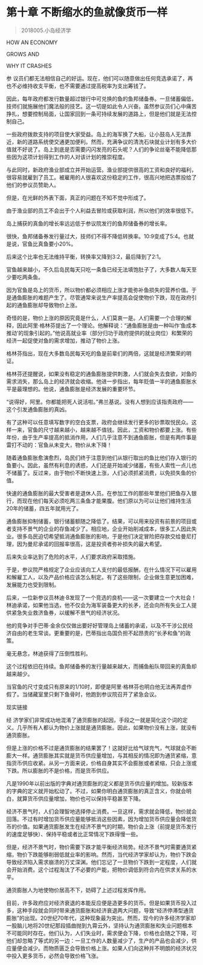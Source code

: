 # 第十章 不断缩水的鱼就像货币一样
> 2018005.小岛经济学

HOW AN ECONOMY

GROWS AND

WHY IT CRASHES





参 议员们都无法相信自己的好运。现在，他们可以随意做出任何竞选承诺了，再也不必维持收支平衡，也不需要通过提高税率为支出筹钱了。

因此，每年政府都发行数量超过银行中可兑换的鱼的鱼邦储备券。一旦储蓄偏低，技师们就施展他们魔法般的技艺。这一切是如此令人兴奋。虽然参议员们心中痛苦挣扎，想要控制局面，让国家回到一条可持续发展的道路上，但是他们就是无法控制自己。

一些政府拨款支持的项目使大家受益。岛上的海军换了大船，让小鼓岛人无法靠近，新的道路系统使交通更加便利。然而，充满争议的清洗石块就业计划有多大价值就不好说了。岛上到底是否需要闪闪发亮的石头呢？人们的争论丝毫不能降低那些因为这项计划得到工作的人对该计划的推崇程度。

与此同时，新政府渔业部成立并开始运营。渔业部提供很高的工资和良好的福利，很容易就雇到了员工。被雇用的人很喜欢这份稳定的工作，很高兴地把选票投给了他们的参议员赞助人。





但是，在光鲜的外表下面，真正的问题在不知不觉中形成了。

由于渔业部的员工不会出于个人利益去冒险或获取利润，所以他们的效率很低下。





岛上捕获的真鱼的增长率远远低于参议院发行的鱼邦储备券的增长率。

很快，鱼邦储备券发行量过大，技师们不得不降低转换率。10∶9变成了5∶4。也就是说，官鱼比真鱼要小20%。



后来这个比率也无法维持平衡，转换率又降到3∶2，最后降到了2∶1。

官鱼越来越小，不久后岛民每天只吃一条鱼已经无法填饱肚子了，大多数人每天至少要吃两条鱼。

因为官鱼是岛上的货币，所以物价都必须相应上涨才能弥补鱼损失的营养价值。于是通鱼膨胀的难题产生了。尽管通常来说生产率提高会促使物价下跌，现在政府引起的通鱼膨胀却导致物价上涨。

奇怪的是，物价上涨的原因究竟是什么，人们莫衷一是。人们需要一个合理的解释，因此阿里·格林芬提出了一个理论。他解释说：“通鱼膨胀是由一种叫作‘鱼成本推动’的现象引起的。”他说高就业率（部分归功于政府提供的就业岗位）和繁荣的经济一起促使对鱼的需求增加，推动了物价上涨。

格林芬指出，现在大多数岛民每天吃的鱼是前辈们的两倍，这就是经济繁荣的明证。



格林芬还提醒说，如果没有稳定的通鱼膨胀提供刺激，人们就会失去食欲，对鱼的需求消失，那么岛上的经济就会收缩。他进一步指出，每年贬值一半的通鱼膨胀水平是最理想的。他说，通鱼膨胀是经济发展的重要环节。

“说得好，阿里。你都能把死人说活啦。”弗兰基说。没有人想到应该指责政府——这个引发通鱼膨胀的真凶。

有了这种可以任意填写数字的空白支票，政府会继续发行更多的钞票取悦民众。这样一来，官鱼的尺寸越来越小，越来越不值钱。因此，工资和物价都要上涨。有些年份，由于生产率提高的抵消作用，人们几乎注意不到通鱼膨胀，但是有两件事是雷打不动的：官鱼从未变大，物价从未下降！



随着通鱼膨胀愈演愈烈，岛民们终于注意到他们从银行取出的鱼比他们存入银行的鱼要小。因此，虽然有利息的诱惑，人们还是开始减少储蓄，有些人索性一点儿也不储蓄了。反过来，由于物价不断快速上涨，人们必须抓紧消费，以免损失鱼的价值。

快速的通鱼膨胀的最大受害者是退休人员。在参加工作的那些年里他们把鱼存入银行，而现在他们每天必须吃两三条鱼才能果腹。他们原以为可以让他们维持生活20年的储蓄，四五年就用光了。





通鱼膨胀抑制储蓄，银行储蓄额随之降低了。结果，可以用来投资有前景的项目或者支持不景气的企业的存鱼减少了。相应地，企业开始削减成本，很多工人因此失业。很多岛民迫切希望抵消通鱼膨胀的影响，于是他们决定冒险把存款交给曼尼打理，因为曼尼承诺的回报率很高，这是投资者弥补损失的最大希望。

后来失业率达到了危险的水平，人们要求政府采取措施。

于是，参议院严格规定了企业应该向工人支付的最低报酬，在什么情况下可以雇用和解雇工人，以及产品价格应该怎么制定。有了这些限制，企业做生意更加困难，发展能力也受到限制。

后来，一位新参议员林迪·B发现了一个竞选的良机——这一次要建立一个大社会！林迪承诺，如果他当选，他不仅会为海军装备更大的长矛，还会向所有失业工人提供紧急失业救济鱼券，以缓解不景气的经济状况。

他的竞争对手巴蒂·金余仅仅做出要好好管理岛上储蓄的承诺，以及不干涉公民经济自由的老生常谈。更重要的是，巴蒂指出岛国负担不起昂贵的“长矛和鱼”的政策。





毫无悬念，林迪获得了压倒性胜利。

这个过程依旧在持续。鱼邦储备券的发行量越来越大，而捕鱼船队带回来的真鱼却越来越少。

当官鱼的尺寸变成只有原来的1/10时，即便是阿里·格林芬也明白他无法再弄虚作假了。当储藏室里只剩下鱼骨时，他跑到参议院召开了紧急会议。





现实链接


经 济学家们非常成功地混淆了通货膨胀的起因，手段之一就是简化这个词的定义。几乎所有人都认为物价上涨就是通货膨胀。因此，如果物价没有上涨，就没有通货膨胀。

但是上涨的价格不过是通货膨胀的结果罢了！这就好比给气球充气，气球就会不断膨大一样。通货膨胀其实就是货币供应量增加，与其相反的情况即为通货紧缩，意指货币供应收紧。从另一方面来说，价格自身其实不会膨胀或者紧缩，只会上涨或下跌。所以膨胀的不是价格，而是货币供应。

凡是1990年以前出版的字典对通货膨胀的定义都是货币供应量的增加。较新版本的字典的定义就开始松动了。不过，如果你明白通货膨胀的真正含义，你就会明白，就算货币供应量增加，物价也可以保持平稳甚至下降。

经济不景气时，人们会理智地选择停止消费。一旦这样，需求就会降低，物价就会回落。不过有时增加货币供应量能够抵消这些因素，因为增加货币供应量会降低货币的价值。如果通货膨胀发生在经济不景气的时期，物价会上涨（前提是货币发行的速度足够快）、保持平稳或者比正常情况下跌得慢一些。

但是，经济不景气时，物价需要下跌才能平衡经济局势。经济不景气时需要通货紧缩，物价下跌能够削弱低就业率的影响。然而，当代经济学家却认为，物价下跌会导致经济陷入需求崩溃的万丈深渊。他们忘记了一旦物价下跌到一定程度，人们就会开始消费。这个过程淘汰了不必要的产能，把物价调低到符合内在供求关系的水平。

通货膨胀人为地使物价居高不下，妨碍了上述过程发挥作用。

目前，许多政府应对经济衰退的本能反应便是造更多的货币。但是如果货币投入过多，这种手段就会同时带来通货膨胀和经济衰退两大问题，导致“经济停滞型通货膨胀”的出现。20世纪70年代，这种现象最为突出。然而，现今的许多经济学家却一股脑儿地将20世纪那段插曲抛到九霄云外，坚持认为通货膨胀和失业问题根本不可能同时存在。他们认为，人们失业时，需求便会下降，价格也会随之下降，可他们却忽略了等式的另一边：一旦工作的人数量减少了，生产的产品也会减少，供应量便会减少。而物质匮乏会导致价格上涨。如果人们向这种并不明朗的经济状况中投入更多货币，必然会导致价格飞涨。

